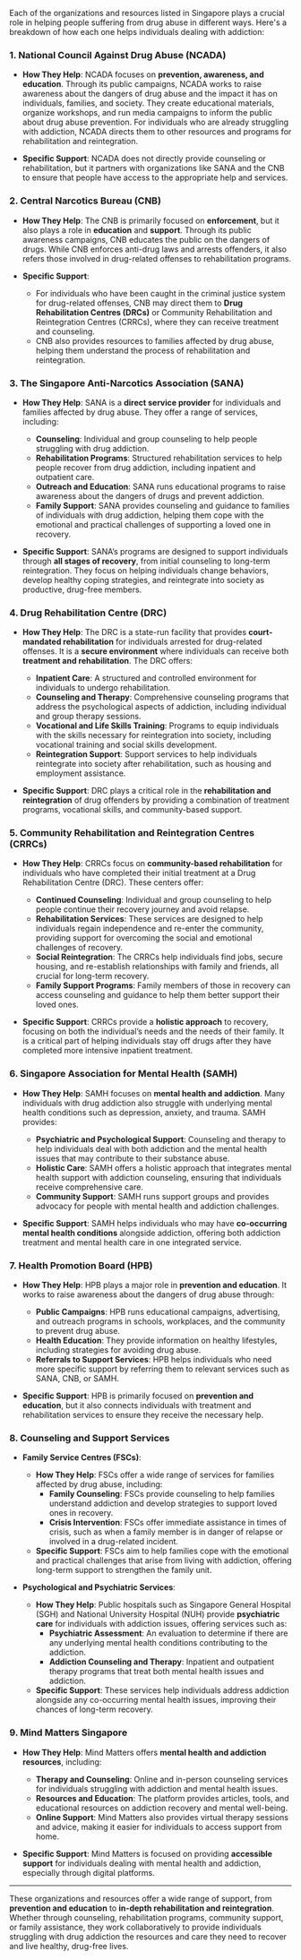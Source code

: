 Each of the organizations and resources listed in Singapore plays a crucial role in helping people suffering from drug abuse in different ways. Here's a breakdown of how each one helps individuals dealing with addiction:

### 1. **National Council Against Drug Abuse (NCADA)**
   - **How They Help**: NCADA focuses on **prevention, awareness, and education**. Through its public campaigns, NCADA works to raise awareness about the dangers of drug abuse and the impact it has on individuals, families, and society. They create educational materials, organize workshops, and run media campaigns to inform the public about drug abuse prevention. For individuals who are already struggling with addiction, NCADA directs them to other resources and programs for rehabilitation and reintegration.
   
   - **Specific Support**: NCADA does not directly provide counseling or rehabilitation, but it partners with organizations like SANA and the CNB to ensure that people have access to the appropriate help and services.

### 2. **Central Narcotics Bureau (CNB)**
   - **How They Help**: The CNB is primarily focused on **enforcement**, but it also plays a role in **education** and **support**. Through its public awareness campaigns, CNB educates the public on the dangers of drugs. While CNB enforces anti-drug laws and arrests offenders, it also refers those involved in drug-related offenses to rehabilitation programs.

   - **Specific Support**: 
     - For individuals who have been caught in the criminal justice system for drug-related offenses, CNB may direct them to **Drug Rehabilitation Centres (DRCs)** or Community Rehabilitation and Reintegration Centres (CRRCs), where they can receive treatment and counseling.
     - CNB also provides resources to families affected by drug abuse, helping them understand the process of rehabilitation and reintegration.

### 3. **The Singapore Anti-Narcotics Association (SANA)**
   - **How They Help**: SANA is a **direct service provider** for individuals and families affected by drug abuse. They offer a range of services, including:
     - **Counseling**: Individual and group counseling to help people struggling with drug addiction.
     - **Rehabilitation Programs**: Structured rehabilitation services to help people recover from drug addiction, including inpatient and outpatient care.
     - **Outreach and Education**: SANA runs educational programs to raise awareness about the dangers of drugs and prevent addiction.
     - **Family Support**: SANA provides counseling and guidance to families of individuals with drug addiction, helping them cope with the emotional and practical challenges of supporting a loved one in recovery.

   - **Specific Support**: SANA’s programs are designed to support individuals through **all stages of recovery**, from initial counseling to long-term reintegration. They focus on helping individuals change behaviors, develop healthy coping strategies, and reintegrate into society as productive, drug-free members.

### 4. **Drug Rehabilitation Centre (DRC)**
   - **How They Help**: The DRC is a state-run facility that provides **court-mandated rehabilitation** for individuals arrested for drug-related offenses. It is a **secure environment** where individuals can receive both **treatment and rehabilitation**. The DRC offers:
     - **Inpatient Care**: A structured and controlled environment for individuals to undergo rehabilitation. 
     - **Counseling and Therapy**: Comprehensive counseling programs that address the psychological aspects of addiction, including individual and group therapy sessions.
     - **Vocational and Life Skills Training**: Programs to equip individuals with the skills necessary for reintegration into society, including vocational training and social skills development.
     - **Reintegration Support**: Support services to help individuals reintegrate into society after rehabilitation, such as housing and employment assistance.

   - **Specific Support**: DRC plays a critical role in the **rehabilitation and reintegration** of drug offenders by providing a combination of treatment programs, vocational skills, and community-based support.

### 5. **Community Rehabilitation and Reintegration Centres (CRRCs)**
   - **How They Help**: CRRCs focus on **community-based rehabilitation** for individuals who have completed their initial treatment at a Drug Rehabilitation Centre (DRC). These centers offer:
     - **Continued Counseling**: Individual and group counseling to help people continue their recovery journey and avoid relapse.
     - **Rehabilitation Services**: These services are designed to help individuals regain independence and re-enter the community, providing support for overcoming the social and emotional challenges of recovery.
     - **Social Reintegration**: The CRRCs help individuals find jobs, secure housing, and re-establish relationships with family and friends, all crucial for long-term recovery.
     - **Family Support Programs**: Family members of those in recovery can access counseling and guidance to help them better support their loved ones.

   - **Specific Support**: CRRCs provide a **holistic approach** to recovery, focusing on both the individual’s needs and the needs of their family. It is a critical part of helping individuals stay off drugs after they have completed more intensive inpatient treatment.

### 6. **Singapore Association for Mental Health (SAMH)**
   - **How They Help**: SAMH focuses on **mental health and addiction**. Many individuals with drug addiction also struggle with underlying mental health conditions such as depression, anxiety, and trauma. SAMH provides:
     - **Psychiatric and Psychological Support**: Counseling and therapy to help individuals deal with both addiction and the mental health issues that may contribute to their substance abuse.
     - **Holistic Care**: SAMH offers a holistic approach that integrates mental health support with addiction counseling, ensuring that individuals receive comprehensive care.
     - **Community Support**: SAMH runs support groups and provides advocacy for people with mental health and addiction challenges.

   - **Specific Support**: SAMH helps individuals who may have **co-occurring mental health conditions** alongside addiction, offering both addiction treatment and mental health care in one integrated service.

### 7. **Health Promotion Board (HPB)**
   - **How They Help**: HPB plays a major role in **prevention and education**. It works to raise awareness about the dangers of drug abuse through:
     - **Public Campaigns**: HPB runs educational campaigns, advertising, and outreach programs in schools, workplaces, and the community to prevent drug abuse.
     - **Health Education**: They provide information on healthy lifestyles, including strategies for avoiding drug abuse.
     - **Referrals to Support Services**: HPB helps individuals who need more specific support by referring them to relevant services such as SANA, CNB, or SAMH.

   - **Specific Support**: HPB is primarily focused on **prevention and education**, but it also connects individuals with treatment and rehabilitation services to ensure they receive the necessary help.

### 8. **Counseling and Support Services**
   - **Family Service Centres (FSCs)**:
     - **How They Help**: FSCs offer a wide range of services for families affected by drug abuse, including:
       - **Family Counseling**: FSCs provide counseling to help families understand addiction and develop strategies to support loved ones in recovery.
       - **Crisis Intervention**: FSCs offer immediate assistance in times of crisis, such as when a family member is in danger of relapse or involved in a drug-related incident.
     - **Specific Support**: FSCs aim to help families cope with the emotional and practical challenges that arise from living with addiction, offering long-term support to strengthen the family unit.

   - **Psychological and Psychiatric Services**:
     - **How They Help**: Public hospitals such as Singapore General Hospital (SGH) and National University Hospital (NUH) provide **psychiatric care** for individuals with addiction issues, offering services such as:
       - **Psychiatric Assessment**: An evaluation to determine if there are any underlying mental health conditions contributing to the addiction.
       - **Addiction Counseling and Therapy**: Inpatient and outpatient therapy programs that treat both mental health issues and addiction.
     - **Specific Support**: These services help individuals address addiction alongside any co-occurring mental health issues, improving their chances of long-term recovery.

### 9. **Mind Matters Singapore**
   - **How They Help**: Mind Matters offers **mental health and addiction resources**, including:
     - **Therapy and Counseling**: Online and in-person counseling services for individuals struggling with addiction and mental health issues.
     - **Resources and Education**: The platform provides articles, tools, and educational resources on addiction recovery and mental well-being.
     - **Online Support**: Mind Matters also provides virtual therapy sessions and advice, making it easier for individuals to access support from home.
   
   - **Specific Support**: Mind Matters is focused on providing **accessible support** for individuals dealing with mental health and addiction, especially through digital platforms.

---

These organizations and resources offer a wide range of support, from **prevention and education** to **in-depth rehabilitation and reintegration**. Whether through counseling, rehabilitation programs, community support, or family assistance, they work collaboratively to provide individuals struggling with drug addiction the resources and care they need to recover and live healthy, drug-free lives.